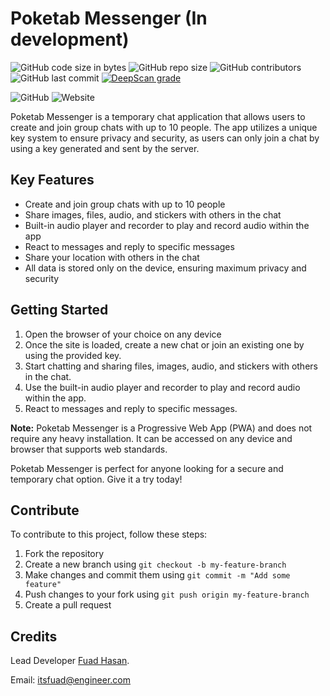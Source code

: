 # Poketab Messenger (In development)
![GitHub code size in bytes](https://img.shields.io/github/languages/code-size/itsfuad/Poketab-Frontend?style=flat-square)
![GitHub repo size](https://img.shields.io/github/repo-size/itsfuad/Poketab-Frontend)
![GitHub contributors](https://img.shields.io/github/contributors/itsfuad/Poketab-Frontend?style=flat-square)
![GitHub last commit](https://img.shields.io/github/last-commit/itsfuad/Poketab-Frontend?style=flat-square)
[![DeepScan grade](https://deepscan.io/api/teams/20528/projects/26417/branches/840416/badge/grade.svg)](https://deepscan.io/dashboard#view=project&tid=20528&pid=26417&bid=840416)

![GitHub](https://img.shields.io/github/license/itsfuad/Poketab-Frontend?style=flat-square)
![Website](https://img.shields.io/website?down_color=Red&down_message=Offline&style=flat-square&up_color=green&up_message=Online&url=https%3A%2F%2Fpoketab.vercel.app)

Poketab Messenger is a temporary chat application that allows users to create and join group chats with up to 10 people. The app utilizes a unique key system to ensure privacy and security, as users can only join a chat by using a key generated and sent by the server.

## Key Features
- Create and join group chats with up to 10 people
- Share images, files, audio, and stickers with others in the chat
- Built-in audio player and recorder to play and record audio within the app
- React to messages and reply to specific messages
- Share your location with others in the chat
- All data is stored only on the device, ensuring maximum privacy and security

## Getting Started
1. Open the browser of your choice on any device
2. Once the site is loaded, create a new chat or join an existing one by using the provided key.
3. Start chatting and sharing files, images, audio, and stickers with others in the chat.
4. Use the built-in audio player and recorder to play and record audio within the app.
5. React to messages and reply to specific messages.

**Note:** Poketab Messenger is a Progressive Web App (PWA) and does not require any heavy installation. It can be accessed on any device and browser that supports web standards.

Poketab Messenger is perfect for anyone looking for a secure and temporary chat option. Give it a try today!

## Contribute

To contribute to this project, follow these steps:

1. Fork the repository
2. Create a new branch using `git checkout -b my-feature-branch`
3. Make changes and commit them using `git commit -m "Add some feature"`
4. Push changes to your fork using `git push origin my-feature-branch`
5. Create a pull request


## Credits
Lead Developer [Fuad Hasan](https://github.com/itsfuad).

Email: itsfuad@engineer.com

